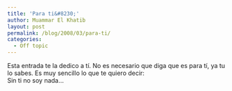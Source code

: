 ```yaml
---
title: 'Para ti&#8230;'
author: Muammar El Khatib
layout: post
permalink: /blog/2008/03/para-ti/
categories:
  - Off topic
---
```

Esta entrada te la dedico a tí. No es necesario que diga que es para tí, ya tu lo sabes. Es muy sencillo lo que te quiero decir:  
Sin ti no soy nada&#8230;